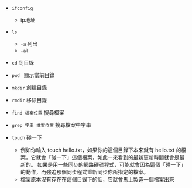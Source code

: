 - `ifconfig`
	- ip地址

- `ls`
	- `-a` 列出
	- `-al`

- `cd` 到目錄
- `pwd ` 顯示當前目錄
- `mkdir` 創建目錄
- `rmdir` 移除目錄
- `find 檔案位置` 搜尋檔案
- `grep 字串 檔案位置` 搜尋檔案中字串
- `touch` 碰一下
	- 例如你輸入 touch hello.txt，如果你的這個目錄下本來就有 hello.txt 的檔案，它就會「碰一下」這個檔案，如此一來看到的最新更新時間就會是最新的。
	  如果是用一些同步的網路硬碟程式，可能就會因為這個「碰一下」的動作，而強迫那個同步程式重新同步你所指定的檔案。
	- 檔案原本沒有存在在這個目錄下的話，它就會馬上製造一個檔案出來